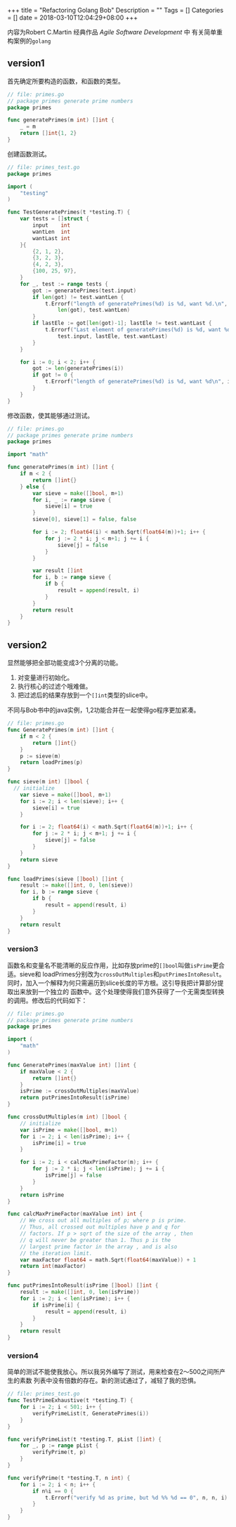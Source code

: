 +++
title =  "Refactoring Golang Bob"
Description = ""
Tags = []
Categories = []
date = 2018-03-10T12:04:29+08:00
+++

内容为Robert C.Martin 经典作品 *Agile Software Development* 中
有关简单重构案例的`golang`

## version1

首先确定所要构造的函数，和函数的类型。
```go
// file: primes.go
// package primes generate prime numbers
package primes

func generatePrimes(m int) []int {
	_ = m
	return []int{1, 2}
}
```

创建函数测试。
```go
// file: primes_test.go
package primes

import (
	"testing"
)

func TestGeneratePrimes(t *testing.T) {
	var tests = []struct {
		input    int
		wantLen  int
		wantLast int
	}{
		{2, 1, 2},
		{3, 2, 3},
		{4, 2, 3},
		{100, 25, 97},
	}
	for _, test := range tests {
		got := generatePrimes(test.input)
		if len(got) != test.wantLen {
			t.Errorf("length of generatePrimes(%d) is %d, want %d.\n", test.input,
				len(got), test.wantLen)
		}
		if lastEle := got[len(got)-1]; lastEle != test.wantLast {
			t.Errorf("Last element of generatePrimes(%d) is %d, want %d.\n",
				test.input, lastEle, test.wantLast)
		}
	}

	for i := 0; i < 2; i++ {
		got := len(generatePrimes(i))
		if got != 0 {
			t.Errorf("length of generatePrimes(%d) is %d, want %d\n", i, got, 0)
		}
	}
}
```

修改函数，使其能够通过测试。
```go
// file: primes.go
// package primes generate prime numbers
package primes

import "math"

func generatePrimes(m int) []int {
	if m < 2 {
		return []int{}
	} else {
		var sieve = make([]bool, m+1)
		for i, _ := range sieve {
			sieve[i] = true
		}
		sieve[0], sieve[1] = false, false

		for i := 2; float64(i) < math.Sqrt(float64(m))+1; i++ {
			for j := 2 * i; j < m+1; j += i {
				sieve[j] = false
			}
		}

		var result []int
		for i, b := range sieve {
			if b {
				result = append(result, i)
			}
		}
		return result
	}
}
```

## version2
显然能够把全部功能变成3个分离的功能。

1. 对变量进行初始化。
2. 执行核心的过滤个哦难做。
3. 把过滤后的结果存放到一个`[]int`类型的slice中。

不同与Bob书中的java实例，1,2功能合并在一起使得go程序更加紧凑。
```go
// file: primes.go
func GeneratePrimes(m int) []int {
	if m < 2 {
		return []int{}
	}
	p := sieve(m)
	return loadPrimes(p)
}

func sieve(m int) []bool {
  // initialize
	var sieve = make([]bool, m+1)
	for i := 2; i < len(sieve); i++ {
		sieve[i] = true
	}

	for i := 2; float64(i) < math.Sqrt(float64(m))+1; i++ {
		for j := 2 * i; j < m+1; j += i {
			sieve[j] = false
		}
	}
	return sieve
}

func loadPrimes(sieve []bool) []int {
	result := make([]int, 0, len(sieve))
	for i, b := range sieve {
		if b {
			result = append(result, i)
		}
	}
	return result
}
```

### version3
函数名和变量名不能清晰的反应作用，比如存放prime的`[]bool`叫做`isPrime`更合适。sieve和
loadPrimes分别改为`crossOutMultiples`和`putPrimesIntoResult`。
同时，加入一个解释为何只需遍历到slice长度的平方根。这引导我把计算部分提取出来放到一个独立的
函数中。这个处理使得我们意外获得了一个无需类型转换的调用。修改后的代码如下：

```go
// file: primes.go
// package primes generate prime numbers
package primes

import (
	"math"
)

func GeneratePrimes(maxValue int) []int {
	if maxValue < 2 {
		return []int{}
	}
	isPrime := crossOutMultiples(maxValue)
	return putPrimesIntoResult(isPrime)
}

func crossOutMultiples(m int) []bool {
	// initialize
	var isPrime = make([]bool, m+1)
	for i := 2; i < len(isPrime); i++ {
		isPrime[i] = true
	}

	for i := 2; i < calcMaxPrimeFactor(m); i++ {
		for j := 2 * i; j < len(isPrime); j += i {
			isPrime[j] = false
		}
	}
	return isPrime
}

func calcMaxPrimeFactor(maxValue int) int {
	// We cross out all multiples of p; where p is prime.
	// Thus, all crossed out multiples have p and q for
	// factors. If p > sqrt of the size of the array , then
	// q will never be greater than 1. Thus p is the
	// largest prime factor in the array , and is also
	// the iteration limit.
	var maxFactor float64 = math.Sqrt(float64(maxValue)) + 1
	return int(maxFactor)
}

func putPrimesIntoResult(isPrime []bool) []int {
	result := make([]int, 0, len(isPrime))
	for i := 2; i < len(isPrime); i++ {
		if isPrime[i] {
			result = append(result, i)
		}
	}
	return result
}
```

### version4
简单的测试不能使我放心。所以我另外编写了测试，用来检查在2～500之间所产生的素数
列表中没有倍数的存在。新的测试通过了，减轻了我的恐惧。

```go
// file: primes_test.go
func TestPrimeExhaustive(t *testing.T) {
	for i := 2; i < 501; i++ {
		verifyPrimeList(t, GeneratePrimes(i))
	}
}

func verifyPrimeList(t *testing.T, pList []int) {
	for _, p := range pList {
		verifyPrime(t, p)
	}
}

func verifyPrime(t *testing.T, n int) {
	for i := 2; i < n; i++ {
		if n%i == 0 {
			t.Errorf("verify %d as prime, but %d %% %d == 0", n, n, i)
		}
	}
}
```
